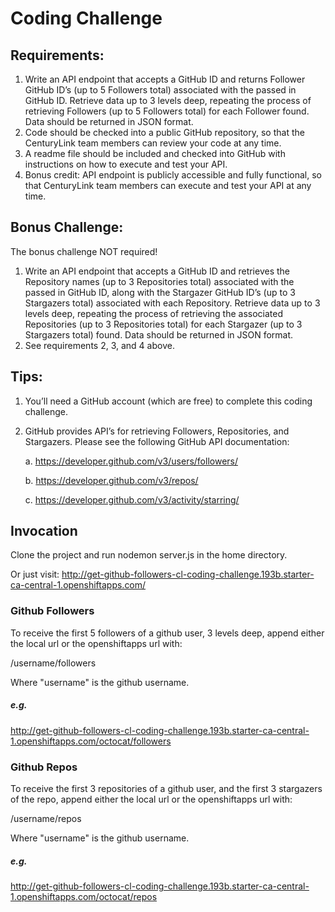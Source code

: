 # Coding Challenge

## Requirements:

1.	Write an API endpoint that accepts a GitHub ID and returns Follower GitHub ID’s (up to 5 Followers total) associated with the passed in GitHub ID.  Retrieve data up to 3 levels deep, repeating the process of retrieving Followers (up to 5 Followers total) for each Follower found.  Data should be returned in JSON format.
2.	Code should be checked into a public GitHub repository, so that the CenturyLink team members can review your code at any time.
3.	A readme file should be included and checked into GitHub with instructions on how to execute and test your API.
4.	Bonus credit: API endpoint is publicly accessible and fully functional, so that CenturyLink team members can execute and test your API at any time.

## Bonus Challenge:

The bonus challenge NOT required!

1.	Write an API endpoint that accepts a GitHub ID and retrieves the Repository names (up to 3 Repositories total) associated with the passed in GitHub ID, along with the Stargazer GitHub ID’s (up to 3 Stargazers total) associated with each Repository.  Retrieve data up to 3 levels deep, repeating the process of retrieving the associated Repositories (up to 3 Repositories total) for each Stargazer (up to 3 Stargazers total) found.  Data should be returned in JSON format.
2.	See requirements 2, 3, and 4 above.

## Tips:

1.	You’ll need a GitHub account (which are free) to complete this coding challenge.
2.	GitHub provides API’s for retrieving Followers, Repositories, and Stargazers.  Please see the following GitHub API documentation:

	a.	https://developer.github.com/v3/users/followers/

	b.	https://developer.github.com/v3/repos/

	c.	https://developer.github.com/v3/activity/starring/


## Invocation

Clone the project and run nodemon server.js in the home directory.

Or just visit: http://get-github-followers-cl-coding-challenge.193b.starter-ca-central-1.openshiftapps.com/

### Github Followers

To receive the first 5 followers of a github user, 3 levels deep, append either the local url or the openshiftapps url with:

/username/followers

Where "username" is the github username.

##### e.g.

http://get-github-followers-cl-coding-challenge.193b.starter-ca-central-1.openshiftapps.com/octocat/followers

### Github Repos

To receive the first 3 repositories of a github user, and the first 3 stargazers of the repo, append either the local url or the openshiftapps url with:

/username/repos

Where "username" is the github username.

##### e.g.

http://get-github-followers-cl-coding-challenge.193b.starter-ca-central-1.openshiftapps.com/octocat/repos